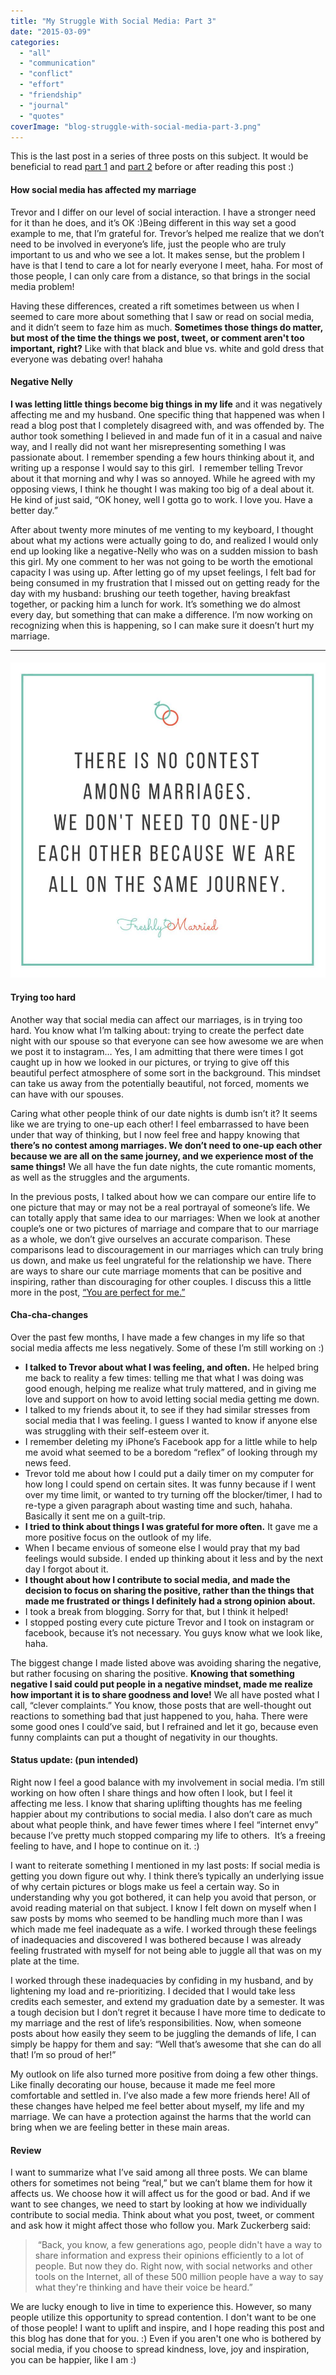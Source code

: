 ```yaml
---
title: "My Struggle With Social Media: Part 3"
date: "2015-03-09"
categories: 
  - "all"
  - "communication"
  - "conflict"
  - "effort"
  - "friendship"
  - "journal"
  - "quotes"
coverImage: "blog-struggle-with-social-media-part-3.png"
---
```


This is the last post in a series of three posts on this subject. It would be beneficial to read [part 1](http://freshlymarried.com/my-struggle-with-social-media-part-1/) and [part 2](http://freshlymarried.com/my-struggle-with-social-media-part-2/) before or after reading this post :)

#### How social media has affected my marriage

Trevor and I differ on our level of social interaction. I have a stronger need for it than he does, and it’s OK :)Being different in this way set a good example to me, that I’m grateful for. Trevor’s helped me realize that we don’t need to be involved in everyone’s life, just the people who are truly important to us and who we see a lot. It makes sense, but the problem I have is that I tend to care a lot for nearly everyone I meet, haha. For most of those people, I can only care from a distance, so that brings in the social media problem!

Having these differences, created a rift sometimes between us when I seemed to care more about something that I saw or read on social media, and it didn’t seem to faze him as much. **Sometimes those things do matter, but most of the time the things we post, tweet, or comment aren't too important, right?** Like with that black and blue vs. white and gold dress that everyone was debating over! hahaha

#### Negative Nelly

**I was letting little things become big things in my life** and it was negatively affecting me and my husband. One specific thing that happened was when I read a blog post that I completely disagreed with, and was offended by. The author took something I believed in and made fun of it in a casual and naive way, and I really did not want her misrepresenting something I was passionate about. I remember spending a few hours thinking about it, and writing up a response I would say to this girl.  I remember telling Trevor about it that morning and why I was so annoyed. While he agreed with my opposing views, I think he thought I was making too big of a deal about it. He kind of just said, “OK honey, well I gotta go to work. I love you. Have a better day.”

After about twenty more minutes of me venting to my keyboard, I thought about what my actions were actually going to do, and realized I would only end up looking like a negative-Nelly who was on a sudden mission to bash this girl. My one comment to her was not going to be worth the emotional capacity I was using up. After letting go of my upset feelings, I felt bad for being consumed in my frustration that I missed out on getting ready for the day with my husband: brushing our teeth together, having breakfast together, or packing him a lunch for work. It’s something we do almost every day, but something that can make a difference. I’m now working on recognizing when this is happening, so I can make sure it doesn’t hurt my marriage.

* * *

#### ![struggles with social media, social media pitfalls, common struggles with social media, struggles of social media, addicted to social media, social media affecting marriage, marriage help, marriage advice, marriage enrichment, relationship education, newlywed](images/THERE-is-no-contest-among-marriages-1.jpg)

#### Trying too hard

Another way that social media can affect our marriages, is in trying too hard. You know what I’m talking about: trying to create the perfect date night with our spouse so that everyone can see how awesome we are when we post it to instagram… Yes, I am admitting that there were times I got caught up in how we looked in our pictures, or trying to give off this beautiful perfect atmosphere of some sort in the background. This mindset can take us away from the potentially beautiful, not forced, moments we can have with our spouses.

Caring what other people think of our date nights is dumb isn’t it? It seems like we are trying to one-up each other! I feel embarrassed to have been under that way of thinking, but I now feel free and happy knowing that **there’s no contest among marriages. We don’t need to one-up each other because we are all on the same journey, and we experience most of the same things!** We all have the fun date nights, the cute romantic moments, as well as the struggles and the arguments.

In the previous posts, I talked about how we can compare our entire life to one picture that may or may not be a real portrayal of someone’s life. We can totally apply that same idea to our marriages: When we look at another couple’s one or two pictures of marriage and compare that to our marriage as a whole, we don’t give ourselves an accurate comparison. These comparisons lead to discouragement in our marriages which can truly bring us down, and make us feel ungrateful for the relationship we have. There are ways to share our cute marriage moments that can be positive and inspiring, rather than discouraging for other couples. I discuss this a little more in the post, [“You are perfect for me.”](http://freshlymarried.com/you-are-perfect-for-me/)

#### Cha-cha-changes

Over the past few months, I have made a few changes in my life so that social media affects me less negatively. Some of these I’m still working on :)

- **I talked to Trevor about what I was feeling, and often.** He helped bring me back to reality a few times: telling me that what I was doing was good enough, helping me realize what truly mattered, and in giving me love and support on how to avoid letting social media getting me down.
- I talked to my friends about it, to see if they had similar stresses from social media that I was feeling. I guess I wanted to know if anyone else was struggling with their self-esteem over it.
- I remember deleting my iPhone’s Facebook app for a little while to help me avoid what seemed to be a boredom “reflex” of looking through my news feed.
- Trevor told me about how I could put a daily timer on my computer for how long I could spend on certain sites. It was funny because if I went over my time limit, or wanted to try turning off the blocker/timer, I had to re-type a given paragraph about wasting time and such, hahaha. Basically it sent me on a guilt-trip.
- **I tried to think about things I was grateful for more often.** It gave me a more positive focus on the outlook of my life.
- When I became envious of someone else I would pray that my bad feelings would subside. I ended up thinking about it less and by the next day I forgot about it.
- **I thought about how I contribute to social media, and made the decision to focus on sharing the positive, rather than the things that made me frustrated or things I definitely had a strong opinion about.**
- I took a break from blogging. Sorry for that, but I think it helped!
- I stopped posting every cute picture Trevor and I took on instagram or facebook, because it’s not necessary. You guys know what we look like, haha.

The biggest change I made listed above was avoiding sharing the negative, but rather focusing on sharing the positive. **Knowing that something negative I said could put people in a negative mindset, made me realize how important it is to share goodness and love!** We all have posted what I call, “clever complaints.” You know, those posts that are well-thought out reactions to something bad that just happened to you, haha. There were some good ones I could’ve said, but I refrained and let it go, because even funny complaints can put a thought of negativity in our thoughts.

#### Status update: (pun intended)

Right now I feel a good balance with my involvement in social media. I’m still working on how often I share things and how often I look, but I feel it affecting me less. I know that sharing uplifting thoughts has me feeling happier about my contributions to social media. I also don’t care as much about what people think, and have fewer times where I feel “internet envy” because I’ve pretty much stopped comparing my life to others.  It’s a freeing feeling to have, and I hope to continue on it. :)

I want to reiterate something I mentioned in my last posts: If social media is getting you down figure out why. I think there’s typically an underlying issue of why certain pictures or blogs make us feel a certain way. So in understanding why you got bothered, it can help you avoid that person, or avoid reading material on that subject. I know I felt down on myself when I saw posts by moms who seemed to be handling much more than I was which made me feel inadequate as a wife. I worked through these feelings of inadequacies and discovered I was bothered because I was already feeling frustrated with myself for not being able to juggle all that was on my plate at the time.

I worked through these inadequacies by confiding in my husband, and by lightening my load and re-prioritizing. I decided that I would take less credits each semester, and extend my graduation date by a semester. It was a tough decision but I don’t regret it because I have more time to dedicate to my marriage and the rest of life’s responsibilities. Now, when someone posts about how easily they seem to be juggling the demands of life, I can simply be happy for them and say: “Well that’s awesome that she can do all that! I’m so proud of her!”

My outlook on life also turned more positive from doing a few other things. Like finally decorating our house, because it made me feel more comfortable and settled in. I’ve also made a few more friends here! All of these changes have helped me feel better about myself, my life and my marriage. We can have a protection against the harms that the world can bring when we are feeling better in these main areas.

#### Review

I want to summarize what I’ve said among all three posts. We can blame others for sometimes not being “real,” but we can’t blame them for how it affects us. We choose how it will affect us for the good or bad. And if we want to see changes, we need to start by looking at how we individually contribute to social media. Think about what you post, tweet, or comment and ask how it might affect those who follow you. Mark Zuckerberg said:

>  “Back, you know, a few generations ago, people didn't have a way to share information and express their opinions efficiently to a lot of people. But now they do. Right now, with social networks and other tools on the Internet, all of these 500 million people have a way to say what they're thinking and have their voice be heard.”

We are lucky enough to live in time to experience this. However, so many people utilize this opportunity to spread contention. I don't want to be one of those people! I want to uplift and inspire, and I hope reading this post and this blog has done that for you. :) Even if you aren't one who is bothered by social media, if you choose to spread kindness, love, joy and inspiration, you can be happier, like I am :)
